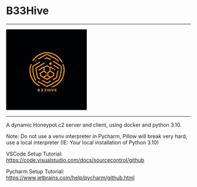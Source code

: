# B33Hive
___
![Screenshot](B33Hive.png)
___

A dynamic Honeypot c2 server and client, using docker and python 3.10.

Note: Do not use a venv interpreter in Pycharm, Pillow will break very hard, use a local interpreter
(IE: Your local installation of Python 3.10)

VSCode Setup Tutorial:
https://code.visualstudio.com/docs/sourcecontrol/github

Pycharm Setup Tutorial:
https://www.jetbrains.com/help/pycharm/github.html

